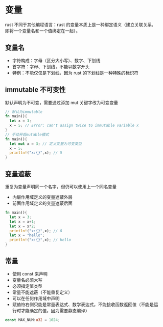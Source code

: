 # 变量

rust 不同于其他编程语言：rust 的变量本质上是一种绑定语义（建立关联关系，即将一个变量名和一个值绑定在一起）。

## 变量名

- 字符构成：字母（区分大小写）、数字、下划线
- 首字符：字母、下划线，不能以数字开头
- 特例：不能仅仅是下划线，因为 rust 的下划线是一种特殊的标识符

## immutable 不可变性

默认声明为不可变，需要通过添加 mut 关键字改为可变变量

```rust
// 默认为immutable
fn main(){
  let x = 3;
  x = 5; // Error: can't assign twice to immutable variable x
}
// 手动开启mutable模式
fn main(){
  let mut x = 3; // 定义变量为可变类型
  x = 5;
  println!("x:{}",x); // 5
}
```

## 变量遮蔽

重复为变量声明同一个名字，但仍可以使用上一个同名变量

- 内层作用域定义的变量遮蔽外层
- 前面作用域定义的变量遮蔽后面

```rust
fn main(){
  let x = 3;
  let x = x+1;
  let x = x*2;
  println!("x:{}",x); // 8
  let x = "hello";
  println!("x:{}",x); // hello
}
```

## 常量

- 使用 const 来声明
- 变量名必须大写
- 必须指定值类型
- 常量不能遮蔽（不能重复定义）
- 可以在任何作用域中声明
- 赋值符右侧只能是常量表达式、数学表达式，不能接收函数返回值（不能是运行时才能确定的值，因为需要静态编译）

```rust
const MAX_NUM:u32 = 1024;
```
